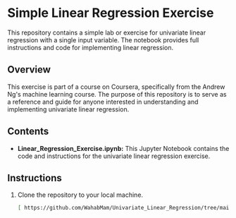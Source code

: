  # Simple Linear Regression Exercise

This repository contains a simple lab or exercise for univariate linear regression with a single input variable. The notebook provides full instructions and code for implementing linear regression.

## Overview

This exercise is part of a course on Coursera, specifically from the Andrew Ng's machine learning course. The purpose of this repository is to serve as a reference and guide for anyone interested in understanding and implementing univariate linear regression.

## Contents

- **Linear_Regression_Exercise.ipynb:** This Jupyter Notebook contains the code and instructions for the univariate linear regression exercise.

## Instructions

1. Clone the repository to your local machine.
   ```bash
   [ https://github.com/WahabMam/Univariate_Linear_Regression/tree/main] 
